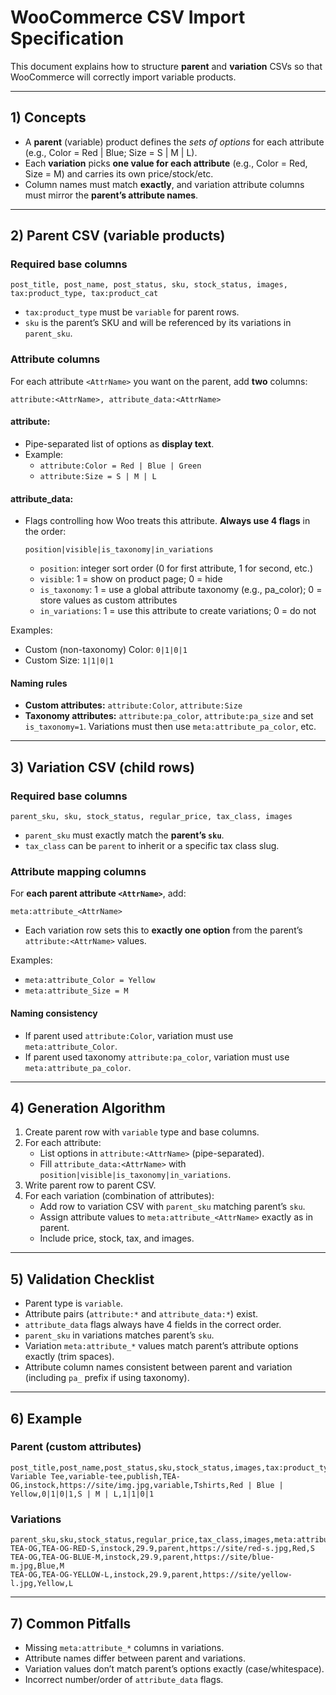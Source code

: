 # WooCommerce CSV Import Specification

This document explains how to structure **parent** and **variation** CSVs so that WooCommerce will correctly import variable products.

---

## 1) Concepts

- A **parent** (variable) product defines the *sets of options* for each attribute (e.g., Color = Red | Blue; Size = S | M | L).
- Each **variation** picks **one value for each attribute** (e.g., Color = Red, Size = M) and carries its own price/stock/etc.
- Column names must match **exactly**, and variation attribute columns must mirror the **parent’s attribute names**.

---

## 2) Parent CSV (variable products)

### Required base columns
```
post_title, post_name, post_status, sku, stock_status, images, tax:product_type, tax:product_cat
```
- `tax:product_type` must be `variable` for parent rows.
- `sku` is the parent’s SKU and will be referenced by its variations in `parent_sku`.

### Attribute columns
For each attribute `<AttrName>` you want on the parent, add **two** columns:
```
attribute:<AttrName>, attribute_data:<AttrName>
```

#### attribute:<AttrName>
- Pipe-separated list of options as **display text**.
- Example:
  - `attribute:Color = Red | Blue | Green`
  - `attribute:Size = S | M | L`

#### attribute_data:<AttrName>
- Flags controlling how Woo treats this attribute. **Always use 4 flags** in the order:
  ```
  position|visible|is_taxonomy|in_variations
  ```
  - `position`: integer sort order (0 for first attribute, 1 for second, etc.)
  - `visible`: 1 = show on product page; 0 = hide
  - `is_taxonomy`: 1 = use a global attribute taxonomy (e.g., pa_color); 0 = store values as custom attributes
  - `in_variations`: 1 = use this attribute to create variations; 0 = do not

Examples:
- Custom (non-taxonomy) Color: `0|1|0|1`
- Custom Size: `1|1|0|1`

#### Naming rules
- **Custom attributes:** `attribute:Color`, `attribute:Size`
- **Taxonomy attributes:** `attribute:pa_color`, `attribute:pa_size` and set `is_taxonomy=1`. Variations must then use `meta:attribute_pa_color`, etc.

---

## 3) Variation CSV (child rows)

### Required base columns
```
parent_sku, sku, stock_status, regular_price, tax_class, images
```
- `parent_sku` must exactly match the **parent’s `sku`**.
- `tax_class` can be `parent` to inherit or a specific tax class slug.

### Attribute mapping columns
For **each parent attribute `<AttrName>`**, add:
```
meta:attribute_<AttrName>
```

- Each variation row sets this to **exactly one option** from the parent’s `attribute:<AttrName>` values.

Examples:
- `meta:attribute_Color = Yellow`
- `meta:attribute_Size = M`

#### Naming consistency
- If parent used `attribute:Color`, variation must use `meta:attribute_Color`.
- If parent used taxonomy `attribute:pa_color`, variation must use `meta:attribute_pa_color`.

---

## 4) Generation Algorithm

1. Create parent row with `variable` type and base columns.
2. For each attribute:
   - List options in `attribute:<AttrName>` (pipe-separated).
   - Fill `attribute_data:<AttrName>` with `position|visible|is_taxonomy|in_variations`.
3. Write parent row to parent CSV.
4. For each variation (combination of attributes):
   - Add row to variation CSV with `parent_sku` matching parent’s `sku`.
   - Assign attribute values to `meta:attribute_<AttrName>` exactly as in parent.
   - Include price, stock, tax, and images.

---

## 5) Validation Checklist

- Parent type is `variable`.
- Attribute pairs (`attribute:*` and `attribute_data:*`) exist.
- `attribute_data` flags always have 4 fields in the correct order.
- `parent_sku` in variations matches parent’s `sku`.
- Variation `meta:attribute_*` values match parent’s attribute options exactly (trim spaces).
- Attribute column names consistent between parent and variation (including `pa_` prefix if using taxonomy).

---

## 6) Example

### Parent (custom attributes)
```
post_title,post_name,post_status,sku,stock_status,images,tax:product_type,tax:product_cat,attribute:Color,attribute_data:Color,attribute:Size,attribute_data:Size
Variable Tee,variable-tee,publish,TEA-OG,instock,https://site/img.jpg,variable,Tshirts,Red | Blue | Yellow,0|1|0|1,S | M | L,1|1|0|1
```

### Variations
```
parent_sku,sku,stock_status,regular_price,tax_class,images,meta:attribute_Color,meta:attribute_Size
TEA-OG,TEA-OG-RED-S,instock,29.9,parent,https://site/red-s.jpg,Red,S
TEA-OG,TEA-OG-BLUE-M,instock,29.9,parent,https://site/blue-m.jpg,Blue,M
TEA-OG,TEA-OG-YELLOW-L,instock,29.9,parent,https://site/yellow-l.jpg,Yellow,L
```

---

## 7) Common Pitfalls

- Missing `meta:attribute_*` columns in variations.
- Attribute names differ between parent and variations.
- Variation values don’t match parent’s options exactly (case/whitespace).
- Incorrect number/order of `attribute_data` flags.
